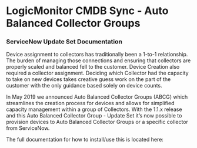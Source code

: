 # LogicMonitor CMDB Sync - Auto Balanced Collector Groups
### ServiceNow Update Set Documentation
Device assignment to collectors has traditionally been  a 1-to-1 relationship. The burden of managing those connections and ensuring that collectors are properly scaled and balanced fell to the customer. Device Creation also required a collector assignment. Deciding which Collector had the capacity to take on new devices takes creative guess work on the part of the customer with the only guidance based solely on device counts.

In May 2019 we announced Auto Balanced Collector Groups (ABCG) which streamlines the creation process for devices and allows for simplified capacity management within a group of Collectors.  With the 1.1.x release and this Auto Balanced Collector Group - Update Set it’s now possible to provision devices to Auto Balanced Collector Groups or a specific collector from ServiceNow.

The full documentation for how to install/use this is located here:  <URL TO SUPPORT SITE>
